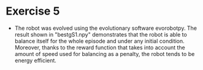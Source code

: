 # Exercise 5
- The robot was evolved using the evolutionary software evorobotpy. The result shown in "bestgS1.npy" demonstrates that the robot is able to balance itself for the whole episode and under any initial condition. Moreover, thanks to the reward function that takes into account the amount of speed used for balancing as a penalty, the robot tends to be energy efficient. 